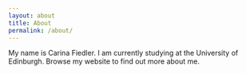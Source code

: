 ```yaml
---
layout: about
title: About
permalink: /about/
---
```


My name is Carina Fiedler. I am currently studying at the University of Edinburgh.
Browse my website to find out more about me.

